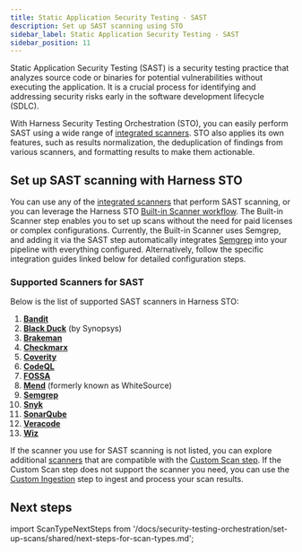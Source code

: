 ```yaml
---
title: Static Application Security Testing - SAST
description: Set up SAST scanning using STO
sidebar_label: Static Application Security Testing - SAST
sidebar_position: 11
---
```


Static Application Security Testing (SAST) is a security testing practice that analyzes source code or binaries for potential vulnerabilities without executing the application. It is a crucial process for identifying and addressing security risks early in the software development lifecycle (SDLC).

With Harness Security Testing Orchestration (STO), you can easily perform SAST using a wide range of [integrated scanners](#supported-scanners-for-sast). STO also applies its own features, such as results normalization, the deduplication of findings from various scanners, and formatting results to make them actionable.

## Set up SAST scanning with Harness STO

You can use any of the [integrated scanners](#supported-scanners-for-sast) that perform SAST scanning, or you can leverage the Harness STO [Built-in Scanner workflow](/docs/security-testing-orchestration/set-up-scans/built-in-scanners). The Built-in Scanner step enables you to set up scans without the need for paid licenses or complex configurations. Currently, the Built-in Scanner uses Semgrep, and adding it via the SAST step automatically integrates [Semgrep](/docs/security-testing-orchestration/sto-techref-category/semgrep/semgrep-scanner-reference#configure-semgrep-as-a-built-in-scanner) into your pipeline with everything configured. Alternatively, follow the specific integration guides linked below for detailed configuration steps.

<DocVideo src="https://youtu.be/qFnS6X4d5Ro?si=2s1oTw2f8q-mzrkx" />

### Supported Scanners for SAST

Below is the list of supported SAST scanners in Harness STO:

1. **[Bandit](/docs/security-testing-orchestration/sto-techref-category/bandit-scanner-reference)**
2. **[Black Duck](/docs/security-testing-orchestration/sto-techref-category/black-duck-hub-scanner-reference)** (by Synopsys)  
3. **[Brakeman](/docs/security-testing-orchestration/sto-techref-category/brakeman-scanner-reference)**
4. **[Checkmarx](/docs/security-testing-orchestration/sto-techref-category/checkmarx/checkmarx-scanner-reference)**  
5. **[Coverity](/docs/security-testing-orchestration/sto-techref-category/coverity-scanner-reference)**  
6. **[CodeQL](/docs/security-testing-orchestration/sto-techref-category/codeql-scanner-reference)**  
7. **[FOSSA](/docs/security-testing-orchestration/sto-techref-category/fossa-scanner-reference)**  
8. **[Mend](/docs/security-testing-orchestration/sto-techref-category/mend-scanner-reference)** (formerly known as WhiteSource)  
9. **[Semgrep](/docs/security-testing-orchestration/sto-techref-category/semgrep/semgrep-scanner-reference)**  
10. **[Snyk](/docs/security-testing-orchestration/sto-techref-category/snyk/snyk-scanner-reference)**  
11. **[SonarQube](/docs/security-testing-orchestration/sto-techref-category/sonarqube-sonar-scanner-reference)**
12. **[Veracode](/docs/security-testing-orchestration/sto-techref-category/veracode-scanner-reference)**
13. **[Wiz](/docs/security-testing-orchestration/sto-techref-category/wiz/repo-scans-with-wiz)**

If the scanner you use for SAST scanning is not listed, you can explore additional [scanners](/docs/security-testing-orchestration/custom-scanning/custom-scan-reference) that are compatible with the [Custom Scan step](/docs/security-testing-orchestration/custom-scanning/custom-scan-reference). If the Custom Scan step does not support the scanner you need, you can use the [Custom Ingestion](/docs/security-testing-orchestration/custom-scanning/custom-ingest-reference) step to ingest and process your scan results.

## Next steps  

import ScanTypeNextSteps from '/docs/security-testing-orchestration/set-up-scans/shared/next-steps-for-scan-types.md';

<ScanTypeNextSteps />